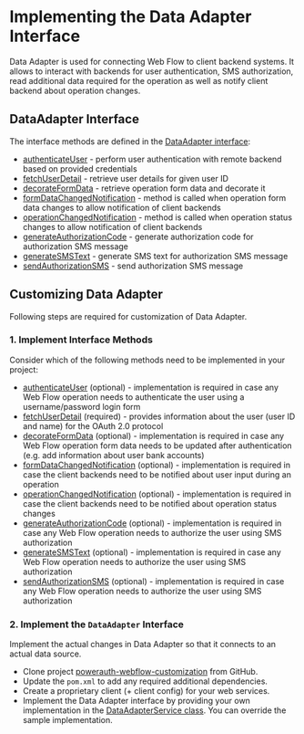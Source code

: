 # Implementing the Data Adapter Interface

Data Adapter is used for connecting Web Flow to client backend systems. It allows to interact with backends for user authentication, SMS authorization, read additional data required for the operation as well as notify client backend about operation changes.   

## DataAdapter Interface

The interface methods are defined in the [DataAdapter interface](../powerauth-data-adapter/src/main/java/io/getlime/security/powerauth/app/dataadapter/api/DataAdapter.java):

- [authenticateUser](../powerauth-data-adapter/src/main/java/io/getlime/security/powerauth/app/dataadapter/api/DataAdapter.java#L43) - perform user authentication with remote backend based on provided credentials
- [fetchUserDetail](../powerauth-data-adapter/src/main/java/io/getlime/security/powerauth/app/dataadapter/api/DataAdapter.java#L52) - retrieve user details for given user ID
- [decorateFormData](../powerauth-data-adapter/src/main/java/io/getlime/security/powerauth/app/dataadapter/api/DataAdapter.java#L62) - retrieve operation form data and decorate it
- [formDataChangedNotification](../powerauth-data-adapter/src/main/java/io/getlime/security/powerauth/app/dataadapter/api/DataAdapter.java#L71) - method is called when operation form data changes to allow notification of client backends
- [operationChangedNotification](../powerauth-data-adapter/src/main/java/io/getlime/security/powerauth/app/dataadapter/api/DataAdapter.java#L80) - method is called when operation status changes to allow notification of client backends
- [generateAuthorizationCode](../powerauth-data-adapter/src/main/java/io/getlime/security/powerauth/app/dataadapter/api/DataAdapter.java#L89) - generate authorization code for authorization SMS message
- [generateSMSText](../powerauth-data-adapter/src/main/java/io/getlime/security/powerauth/app/dataadapter/api/DataAdapter.java#L100) - generate SMS text for authorization SMS message
- [sendAuthorizationSMS](../powerauth-data-adapter/src/main/java/io/getlime/security/powerauth/app/dataadapter/api/DataAdapter.java#L110) - send authorization SMS message

## Customizing Data Adapter

Following steps are required for customization of Data Adapter.

### 1. Implement Interface Methods

Consider which of the following methods need to be implemented in your project:

  - [authenticateUser](../powerauth-data-adapter/src/main/java/io/getlime/security/powerauth/app/dataadapter/api/DataAdapter.java#L43) (optional) - implementation is required in case any Web Flow operation needs to authenticate the user using a username/password login form
  - [fetchUserDetail](../powerauth-data-adapter/src/main/java/io/getlime/security/powerauth/app/dataadapter/api/DataAdapter.java#L52) (required) - provides information about the user (user ID and name) for the OAuth 2.0 protocol
  - [decorateFormData](../powerauth-data-adapter/src/main/java/io/getlime/security/powerauth/app/dataadapter/api/DataAdapter.java#L62) (optional) - implementation is required in case any Web Flow operation form data needs to be updated after authentication (e.g. add information about user bank accounts)
  - [formDataChangedNotification](../powerauth-data-adapter/src/main/java/io/getlime/security/powerauth/app/dataadapter/api/DataAdapter.java#L71) (optional) - implementation is required in case the client backends need to be notified about user input during an operation
  - [operationChangedNotification](../powerauth-data-adapter/src/main/java/io/getlime/security/powerauth/app/dataadapter/api/DataAdapter.java#L80) (optional) - implementation is required in case the client backends need to be notified about operation status changes
  - [generateAuthorizationCode](../powerauth-data-adapter/src/main/java/io/getlime/security/powerauth/app/dataadapter/api/DataAdapter.java#L89) (optional) - implementation is required in case any Web Flow operation needs to authorize the user using SMS authorization
  - [generateSMSText](../powerauth-data-adapter/src/main/java/io/getlime/security/powerauth/app/dataadapter/api/DataAdapter.java#L100) (optional) - implementation is required in case any Web Flow operation needs to authorize the user using SMS authorization
  - [sendAuthorizationSMS](../powerauth-data-adapter/src/main/java/io/getlime/security/powerauth/app/dataadapter/api/DataAdapter.java#L110) (optional) - implementation is required in case any Web Flow operation needs to authorize the user using SMS authorization

### 2. Implement the `DataAdapter` Interface

Implement the actual changes in Data Adapter so that it connects to an actual data source.

  - Clone project [powerauth-webflow-customization](https://github.com/wultra/powerauth-webflow-customization) from GitHub.
  - Update the `pom.xml` to add any required additional dependencies.
  - Create a proprietary client (+ client config) for your web services.
  - Implement the Data Adapter interface by providing your own implementation in the [DataAdapterService class](../powerauth-data-adapter/src/main/java/io/getlime/security/powerauth/app/dataadapter/impl/service/DataAdapterService.java). You can override the sample implementation.
